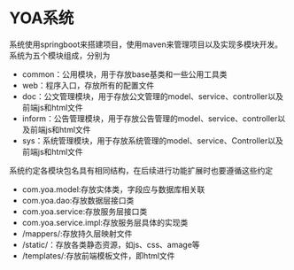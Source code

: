 # YOA系统

系统使用springboot来搭建项目，使用maven来管理项目以及实现多模块开发。系统为五个模块组成，分别为
- common：公用模块，用于存放base基类和一些公用工具类
- web：程序入口，存放所有的配置文件
- doc：公文管理模块，用于存放公文管理的model、service、controller以及前端js和html文件
- inform：公告管理模块，用于存放公告管理的model、service、controller以及前端js和html文件
- sys：系统管理模块，用于存放系统管理的model、service、Controller以及前端js和html文件

系统约定各模块包名具有相同结构，在后续进行功能扩展时也要遵循这些约定
- com.yoa.model:存放实体类，字段应与数据库相关联
- com.yoa.dao:存放数据层接口类
- com.yoa.service:存放服务层接口类
- com.yoa.service.impl:存放服务层具体的实现类
- /mappers/:存放持久层映射文件
- /static/：存放各类静态资源，如js、css、amage等
- /templates/:存放前端模板文件，即html文件

